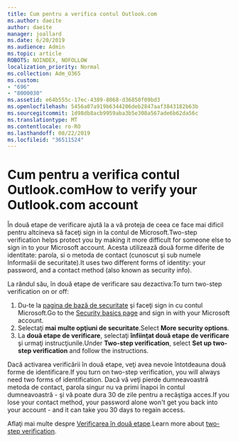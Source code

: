 ```yaml
---
title: Cum pentru a verifica contul Outlook.com
ms.author: daeite
author: daeite
manager: joallard
ms.date: 6/20/2019
ms.audience: Admin
ms.topic: article
ROBOTS: NOINDEX, NOFOLLOW
localization_priority: Normal
ms.collection: Adm_O365
ms.custom:
- "696"
- "8000030"
ms.assetid: e64b555c-17ec-4389-8068-d36850f09bd3
ms.openlocfilehash: 5456a07a919b6344206deb2847aaf3843182b63b
ms.sourcegitcommit: 1d98db8acb9959aba3b5e308a567ade6b62da56c
ms.translationtype: MT
ms.contentlocale: ro-RO
ms.lasthandoff: 08/22/2019
ms.locfileid: "36511524"
---
```

# <a name="how-to-verify-your-outlookcom-account"></a><span data-ttu-id="3bf35-102">Cum pentru a verifica contul Outlook.com</span><span class="sxs-lookup"><span data-stu-id="3bf35-102">How to verify your Outlook.com account</span></span>

<span data-ttu-id="3bf35-103">În două etape de verificare ajută la a vă proteja de ceea ce face mai dificil pentru altcineva să faceţi sign in la contul de Microsoft.</span><span class="sxs-lookup"><span data-stu-id="3bf35-103">Two-step verification helps protect you by making it more difficult for someone else to sign in to your Microsoft account.</span></span> <span data-ttu-id="3bf35-104">Acesta utilizează două forme diferite de identitate: parola, si o metoda de contact (cunoscut şi sub numele Informašii de securitate).</span><span class="sxs-lookup"><span data-stu-id="3bf35-104">It uses two different forms of identity: your password, and a contact method (also known as security info).</span></span>
  
<span data-ttu-id="3bf35-105">La rândul său, în două etape de verificare sau dezactiva:</span><span class="sxs-lookup"><span data-stu-id="3bf35-105">To turn two-step verification on or off:</span></span>
  
1. <span data-ttu-id="3bf35-106">Du-te la [pagina de bază de securitate](https://go.microsoft.com/fwlink/?linkid=842325) şi faceţi sign in cu contul Microsoft.</span><span class="sxs-lookup"><span data-stu-id="3bf35-106">Go to the [Security basics page](https://go.microsoft.com/fwlink/?linkid=842325) and sign in with your Microsoft account.</span></span>
2. <span data-ttu-id="3bf35-107">Selectaţi **mai multe opţiuni de securitate**.</span><span class="sxs-lookup"><span data-stu-id="3bf35-107">Select **More security options**.</span></span>
3. <span data-ttu-id="3bf35-108">La **două etape de verificare**, selectaţi **înfiinţat două etape de verificare** şi urmaţi instrucţiunile.</span><span class="sxs-lookup"><span data-stu-id="3bf35-108">Under **Two-step verification**, select **Set up two-step verification** and follow the instructions.</span></span>

<span data-ttu-id="3bf35-109">Dacă activarea verificării în două etape, veţi avea nevoie întotdeauna două forme de identificare.</span><span class="sxs-lookup"><span data-stu-id="3bf35-109">If you turn on two-step verification, you will always need two forms of identification.</span></span> <span data-ttu-id="3bf35-110">Dacă vă veţi pierde dumneavoastră metoda de contact, parola singur nu va primi înapoi în contul dumneavoastră - şi vă poate dura 30 de zile pentru a recâştiga acces.</span><span class="sxs-lookup"><span data-stu-id="3bf35-110">If you lose your contact method, your password alone won't get you back into your account - and it can take you 30 days to regain access.</span></span>
  
<span data-ttu-id="3bf35-111">Aflaţi mai multe despre [Verificarea în două etape](https://go.microsoft.com/fwlink/?linkid=872270).</span><span class="sxs-lookup"><span data-stu-id="3bf35-111">Learn more about [two-step verification](https://go.microsoft.com/fwlink/?linkid=872270).</span></span>
  